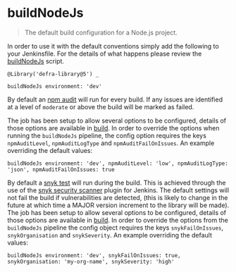 # buildNodeJs

> The default build configuration for a Node.js project.

In order to use it with the default conventions simply add the following to
your Jenkinsfile.
For the details of what happens please review the
[buildNodeJs](buildNodeJs.groovy) script.

```
@Library('defra-library@5') _

buildNodeJs environment: 'dev'
```

By default an [npm audit](https://docs.npmjs.com/cli/audit) will run for every
build. If any issues are identified at a level of `moderate` or above the build
will be marked as failed.

The job has been setup to allow several options to be configured, details of
those options are available in [build](build.md). In order to override the
options when running the `buildNodeJs` pipeline, the config option requires the
keys `npmAuditLevel`, `npmAuditLogType` and `npmAuditFailOnIssues`.
An example overriding the default values:

```
buildNodeJs environment: 'dev', npmAuditLevel: 'low', npmAuditLogType: 'json', npmAuditFailOnIssues: true
```

By default a
[snyk test](https://support.snyk.io/hc/en-us/articles/360003812578#UUID-c88e66cf-431c-9ab1-d388-a8f82991c6e0)
will run during the build. This is achieved through the use of the
[snyk security scanner](https://plugins.jenkins.io/snyk-security-scanner/)
plugin for Jenkins.
The default settings will not fail the build if vulnerabilities are
detected, (this is likely to change in the future at which time a MAJOR version
increment to the library will be made).
The job has been setup to allow several options to be configured, details of
those options are available in [build](build.md). In order to override the
options from the `buildNodeJs` pipeline the config object requires the keys
`snykFailOnIssues`, `snykOrganisation` and `snykSeverity`.
An example overriding the default values:

```
buildNodeJs environment: 'dev', snykFailOnIssues: true, snykOrganisation: 'my-org-name', snykSeverity: 'high'
```
